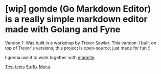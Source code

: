 #  [wip] gomde (Go Markdown Editor) is a really simple markdown editor made with Golang and Fyne

Version 1: Was built in a workshop by Trevor Sawler; 
This version: I built on top of Trevor's versions, this project is open-source; just made for fun :)

I gonna use it to work together with [marmite](https://github.com/rochacbruno/marmite)

[Test texts](prints/savePedro.png)
[Suffix](prints/prints.png)
[Menu](prints/menu.png)